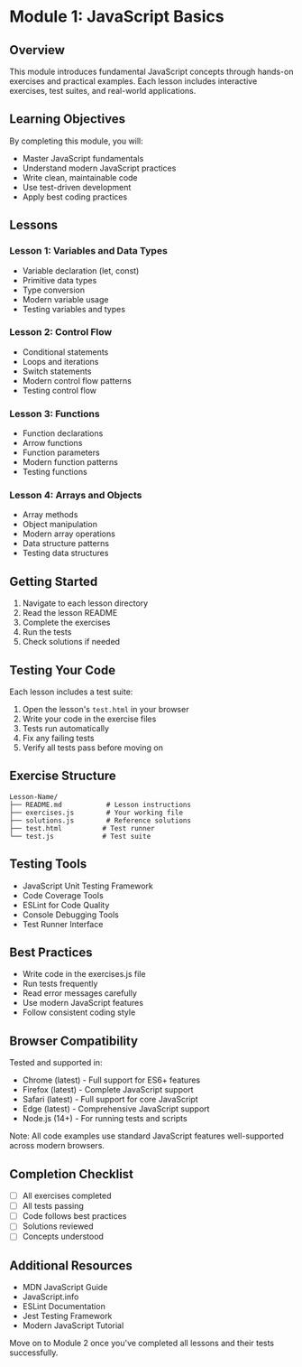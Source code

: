 # Module 1: JavaScript Basics

## Overview
This module introduces fundamental JavaScript concepts through hands-on exercises and practical examples. Each lesson includes interactive exercises, test suites, and real-world applications.

## Learning Objectives
By completing this module, you will:
- Master JavaScript fundamentals
- Understand modern JavaScript practices
- Write clean, maintainable code
- Use test-driven development
- Apply best coding practices

## Lessons

### Lesson 1: Variables and Data Types
- Variable declaration (let, const)
- Primitive data types
- Type conversion
- Modern variable usage
- Testing variables and types

### Lesson 2: Control Flow
- Conditional statements
- Loops and iterations
- Switch statements
- Modern control flow patterns
- Testing control flow

### Lesson 3: Functions
- Function declarations
- Arrow functions
- Function parameters
- Modern function patterns
- Testing functions

### Lesson 4: Arrays and Objects
- Array methods
- Object manipulation
- Modern array operations
- Data structure patterns
- Testing data structures

## Getting Started

1. Navigate to each lesson directory
2. Read the lesson README
3. Complete the exercises
4. Run the tests
5. Check solutions if needed

## Testing Your Code

Each lesson includes a test suite:
1. Open the lesson's `test.html` in your browser
2. Write your code in the exercise files
3. Tests run automatically
4. Fix any failing tests
5. Verify all tests pass before moving on

## Exercise Structure
```
Lesson-Name/
├── README.md           # Lesson instructions
├── exercises.js        # Your working file
├── solutions.js        # Reference solutions
├── test.html          # Test runner
└── test.js            # Test suite
```

## Testing Tools
- JavaScript Unit Testing Framework
- Code Coverage Tools
- ESLint for Code Quality
- Console Debugging Tools
- Test Runner Interface

## Best Practices
- Write code in the exercises.js file
- Run tests frequently
- Read error messages carefully
- Use modern JavaScript features
- Follow consistent coding style

## Browser Compatibility
Tested and supported in:
- Chrome (latest) - Full support for ES6+ features
- Firefox (latest) - Complete JavaScript support
- Safari (latest) - Full support for core JavaScript
- Edge (latest) - Comprehensive JavaScript support
- Node.js (14+) - For running tests and scripts

Note: All code examples use standard JavaScript features well-supported across modern browsers.

## Completion Checklist
- [ ] All exercises completed
- [ ] All tests passing
- [ ] Code follows best practices
- [ ] Solutions reviewed
- [ ] Concepts understood

## Additional Resources
- MDN JavaScript Guide
- JavaScript.info
- ESLint Documentation
- Jest Testing Framework
- Modern JavaScript Tutorial

Move on to Module 2 once you've completed all lessons and their tests successfully. 